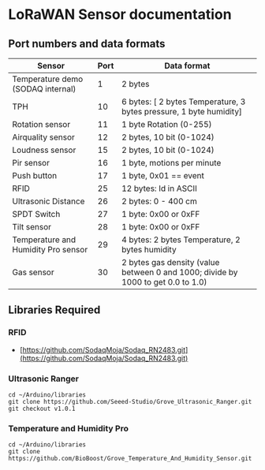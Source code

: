 # LoRaWAN Sensor documentation

## Port numbers and data formats

Sensor | Port | Data format
---------|----------|---
Temperature demo (SODAQ internal) | 1 | 2 bytes
TPH | 10 | 6 bytes: [ 2 bytes Temperature, 3 bytes pressure, 1 byte humidity]
Rotation sensor | 11 | 1 byte Rotation (0-255)
Airquality sensor | 12 | 2 bytes, 10 bit (0-1024) 
Loudness sensor | 15 | 2 bytes, 10 bit (0-1024)
Pir sensor | 16 | 1 byte, motions per minute
Push button | 17 | 1 byte, 0x01 == event
RFID | 25 | 12 bytes: Id in ASCII |
Ultrasonic Distance | 26 | 2 bytes: 0 - 400 cm |
SPDT Switch | 27 | 1 byte: 0x00 or 0xFF |
Tilt sensor | 28 | 1 byte: 0x00 or 0xFF |
Temperature and Humidity Pro sensor | 29 | 4 bytes: 2 bytes Temperature, 2 bytes humidity |
Gas sensor | 30 | 2 bytes gas density (value between 0 and 1000; divide by 1000 to get 0.0 to 1.0) |

## Libraries Required

### RFID

* [https://github.com/SodaqMoja/Sodaq_RN2483.git](https://github.com/SodaqMoja/Sodaq_RN2483.git)

### Ultrasonic Ranger

```shell
cd ~/Arduino/libraries
git clone https://github.com/Seeed-Studio/Grove_Ultrasonic_Ranger.git
git checkout v1.0.1
```

### Temperature and Humidity Pro

```shell
cd ~/Arduino/libraries
git clone https://github.com/BioBoost/Grove_Temperature_And_Humidity_Sensor.git
```